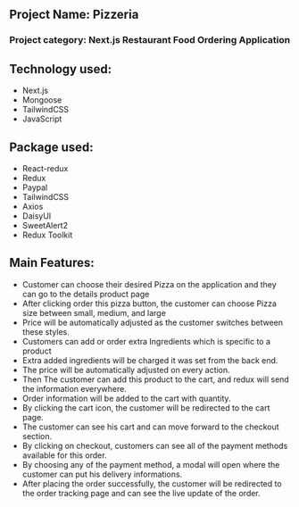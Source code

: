 ## Project Name: Pizzeria

### Project category: Next.js Restaurant Food Ordering Application

## Technology used:

- Next.js
- Mongoose
- TailwindCSS
- JavaScript

## Package used:

- React-redux
- Redux
- Paypal
- TailwindCSS
- Axios
- DaisyUI
- SweetAlert2
- Redux Toolkit

## Main Features:

- Customer can choose their desired Pizza on the application and they can go to the details product page
- After clicking order this pizza button, the customer can choose Pizza size between small, medium, and large
- Price will be automatically adjusted as the customer switches between these styles.
- Customers can add or order extra Ingredients which is specific to a product
- Extra added ingredients will be charged it was set from the back end.
- The price will be automatically adjusted on every action.
- Then The customer can add this product to the cart, and redux will send the information everywhere.
- Order information will be added to the cart with quantity.
- By clicking the cart icon, the customer will be redirected to the cart page.
- The customer can see his cart and can move forward to the checkout section.
- By clicking on checkout, customers can see all of the payment methods available for this order.
- By choosing any of the payment method, a modal will open where the customer can put his delivery informations.
- After placing the order successfully, the customer will be redirected to the order tracking page and can see the live update of the order.
